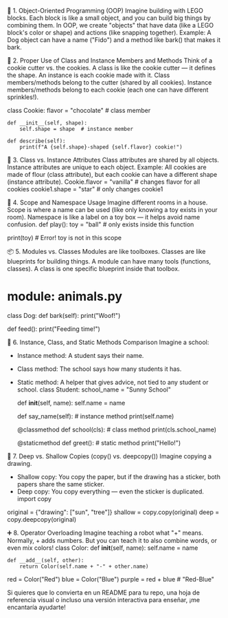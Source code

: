 🧱 1. Object-Oriented Programming (OOP)
Imagine building with LEGO blocks. Each block is like a small object, and you can build big things by combining them.
In OOP, we create "objects" that have data (like a LEGO block's color or shape) and actions (like snapping together).
Example: A Dog object can have a name ("Fido") and a method like bark() that makes it bark.

🧩 2. Proper Use of Class and Instance Members and Methods
Think of a cookie cutter vs. the cookies.
A class is like the cookie cutter — it defines the shape.
An instance is each cookie made with it.
Class members/methods belong to the cutter (shared by all cookies).
Instance members/methods belong to each cookie (each one can have different sprinkles!).

class Cookie:
    flavor = "chocolate"  # class member

    def __init__(self, shape):
        self.shape = shape  # instance member

    def describe(self):
        print(f"A {self.shape}-shaped {self.flavor} cookie!")

🍪 3. Class vs. Instance Attributes
Class attributes are shared by all objects.
Instance attributes are unique to each object.
Example: All cookies are made of flour (class attribute), but each cookie can have a different shape (instance attribute).
Cookie.flavor = "vanilla"  # changes flavor for all cookies
cookie1.shape = "star"     # only changes cookie1



🧠 4. Scope and Namespace Usage
Imagine different rooms in a house.
Scope is where a name can be used (like only knowing a toy exists in your room).
Namespace is like a label on a toy box — it helps avoid name confusion.
def play():
    toy = "ball"  # only exists inside this function

print(toy)  # Error! toy is not in this scope



📦 5. Modules vs. Classes
Modules are like toolboxes.
Classes are like blueprints for building things.
A module can have many tools (functions, classes).
A class is one specific blueprint inside that toolbox.
# module: animals.py
class Dog:
    def bark(self):
        print("Woof!")

def feed():
    print("Feeding time!")



🧪 6. Instance, Class, and Static Methods Comparison
Imagine a school:
- Instance method: A student says their name.
- Class method: The school says how many students it has.
- Static method: A helper that gives advice, not tied to any student or school.
class Student:
    school_name = "Sunny School"

    def __init__(self, name):
        self.name = name

    def say_name(self):  # instance method
        print(self.name)

    @classmethod
    def school(cls):  # class method
        print(cls.school_name)

    @staticmethod
    def greet():  # static method
        print("Hello!")



🧬 7. Deep vs. Shallow Copies (copy() vs. deepcopy())
Imagine copying a drawing.
- Shallow copy: You copy the paper, but if the drawing has a sticker, both papers share the same sticker.
- Deep copy: You copy everything — even the sticker is duplicated.
import copy

original = {"drawing": ["sun", "tree"]}
shallow = copy.copy(original)
deep = copy.deepcopy(original)



➕ 8. Operator Overloading
Imagine teaching a robot what "+" means.
Normally, + adds numbers.
But you can teach it to also combine words, or even mix colors!
class Color:
    def __init__(self, name):
        self.name = name

    def __add__(self, other):
        return Color(self.name + "-" + other.name)

red = Color("Red")
blue = Color("Blue")
purple = red + blue  # "Red-Blue"



Si quieres que lo convierta en un README para tu repo, una hoja de referencia visual o incluso una versión interactiva para enseñar, ¡me encantaría ayudarte!
